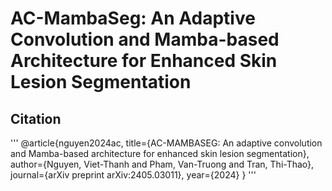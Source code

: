 # AC-MambaSeg: An Adaptive Convolution and Mamba-based Architecture for Enhanced Skin Lesion Segmentation

## Citation
'''
@article{nguyen2024ac,
  title={AC-MAMBASEG: An adaptive convolution and Mamba-based architecture for enhanced skin lesion segmentation},
  author={Nguyen, Viet-Thanh and Pham, Van-Truong and Tran, Thi-Thao},
  journal={arXiv preprint arXiv:2405.03011},
  year={2024}
}
'''
